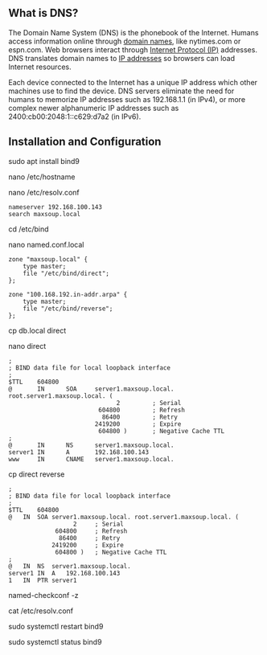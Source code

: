 
## What is DNS?

The Domain Name System (DNS) is the phonebook of the Internet. Humans access information online through [domain names](https://www.cloudflare.com/learning/dns/glossary/what-is-a-domain-name/), like nytimes.com or espn.com. Web browsers interact through [Internet Protocol (IP)](https://www.cloudflare.com/learning/network-layer/internet-protocol/) addresses. DNS translates domain names to [IP addresses](https://www.cloudflare.com/learning/dns/glossary/what-is-my-ip-address/) so browsers can load Internet resources.

Each device connected to the Internet has a unique IP address which other machines use to find the device. DNS servers eliminate the need for humans to memorize IP addresses such as 192.168.1.1 (in IPv4), or more complex newer alphanumeric IP addresses such as 2400:cb00:2048:1::c629:d7a2 (in IPv6).

## Installation and Configuration

sudo apt install bind9

nano /etc/hostname

nano /etc/resolv.conf

	nameserver 192.168.100.143
	search maxsoup.local

cd /etc/bind

nano named.conf.local

```
zone "maxsoup.local" {
    type master;
    file "/etc/bind/direct";
};
```
```
zone "100.168.192.in-addr.arpa" {
    type master;
    file "/etc/bind/reverse";
};
```

cp db.local direct

nano direct
```
;
; BIND data file for local loopback interface
;
$TTL    604800
@       IN      SOA     server1.maxsoup.local. root.server1.maxsoup.local. (
                              2         ; Serial
                         604800         ; Refresh
                          86400         ; Retry
                        2419200         ; Expire
                         604800 )       ; Negative Cache TTL
;
@       IN      NS      server1.maxsoup.local.
server1 IN      A       192.168.100.143
www     IN      CNAME   server1.maxsoup.local.
```

cp direct reverse

```
;
; BIND data file for local loopback interface
;
$TTL	604800
@	IN	SOA	server1.maxsoup.local. root.server1.maxsoup.local. (
			      2		; Serial
			 604800		; Refresh
			  86400		; Retry
			2419200		; Expire
			 604800 )	; Negative Cache TTL
;
@	IN	NS	server1.maxsoup.local.
server1	IN	A	192.168.100.143
1	IN	PTR	server1
```

named-checkconf -z

cat /etc/resolv.conf

sudo systemctl restart bind9

sudo systemctl status bind9